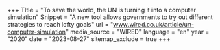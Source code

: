 +++
TItle = "To save the world, the UN is turning it into a computer simulation"
Snippet = "A new tool allows governments to try out different strategies to reach lofty goals"
url = "www.wired.co.uk/article/un-computer-simulation"
media_source = "WIRED"
language = "en"
year = "2020"
date = "2023-08-27"
sitemap_exclude = true
+++
